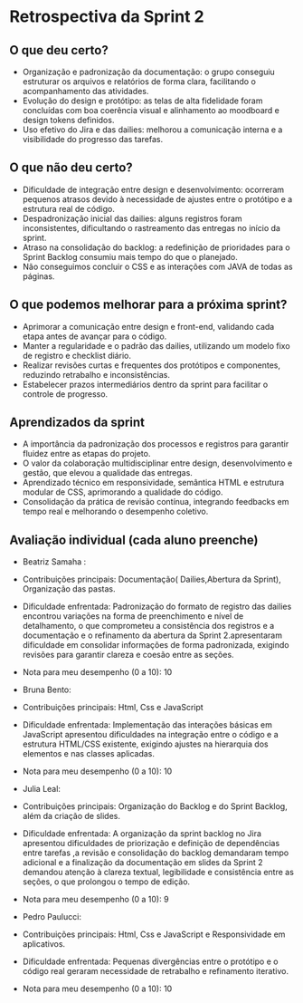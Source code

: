 # Retrospectiva da Sprint 2

## O que deu certo?
- Organização e padronização da documentação: o grupo conseguiu estruturar os arquivos e relatórios de forma clara, facilitando o acompanhamento das atividades.
- Evolução do design e protótipo: as telas de alta fidelidade foram concluídas com boa coerência visual e alinhamento ao moodboard e design tokens definidos.
- Uso efetivo do Jira e das dailies: melhorou a comunicação interna e a visibilidade do progresso das tarefas.

## O que não deu certo?
- Dificuldade de integração entre design e desenvolvimento: ocorreram pequenos atrasos devido à necessidade de ajustes entre o protótipo e a estrutura real de código.
- Despadronização inicial das dailies: alguns registros foram inconsistentes, dificultando o rastreamento das entregas no início da sprint.
- Atraso na consolidação do backlog: a redefinição de prioridades para o Sprint Backlog consumiu mais tempo do que o planejado.
- Não conseguimos concluir o CSS e as interações com JAVA de todas as páginas.
  
## O que podemos melhorar para a próxima sprint?
- Aprimorar a comunicação entre design e front-end, validando cada etapa antes de avançar para o código.
- Manter a regularidade e o padrão das dailies, utilizando um modelo fixo de registro e checklist diário.
- Realizar revisões curtas e frequentes dos protótipos e componentes, reduzindo retrabalho e inconsistências.
- Estabelecer prazos intermediários dentro da sprint para facilitar o controle de progresso.

## Aprendizados da sprint
- A importância da padronização dos processos e registros para garantir fluidez entre as etapas do projeto.
- O valor da colaboração multidisciplinar entre design, desenvolvimento e gestão, que elevou a qualidade das entregas.
- Aprendizado técnico em responsividade, semântica HTML e estrutura modular de CSS, aprimorando a qualidade do código.
- Consolidação da prática de revisão contínua, integrando feedbacks em tempo real e melhorando o desempenho coletivo.

## Avaliação individual (cada aluno preenche)

- Beatriz Samaha :
- Contribuições principais: Documentação( Dailies,Abertura da Sprint), Organização das pastas.
- Dificuldade enfrentada: Padronização do formato de registro das dailies encontrou variações na forma de preenchimento e nível de detalhamento, o que comprometeu a consistência dos registros e a documentação e o refinamento da abertura da Sprint 2.apresentaram dificuldade em consolidar informações de forma padronizada, exigindo revisões para garantir clareza e coesão entre as seções.
- Nota para meu desempenho (0 a 10): 10

- Bruna Bento:
- Contribuições principais: Html, Css e JavaScript
- Dificuldade enfrentada: Implementação das interações básicas em JavaScript apresentou dificuldades na integração entre o código e a estrutura HTML/CSS existente, exigindo ajustes na hierarquia dos elementos e nas classes aplicadas.
- Nota para meu desempenho (0 a 10): 10



- Julia Leal:
- Contribuições principais: Organização do Backlog e do Sprint Backlog, além da criação de slides.
- Dificuldade enfrentada: A organização da sprint backlog no Jira apresentou dificuldades de priorização e definição de dependências entre tarefas ,a revisão e consolidação do backlog demandaram tempo adicional e a finalização da documentação em slides da Sprint 2 demandou atenção à clareza textual, legibilidade e consistência entre as seções, o que prolongou o tempo de edição.
- Nota para meu desempenho (0 a 10): 9 



- Pedro Paulucci:
- Contribuições principais: Html, Css e JavaScript e Responsividade em aplicativos.
- Dificuldade enfrentada: Pequenas divergências entre o protótipo e o código real geraram necessidade de retrabalho e refinamento iterativo.
- Nota para meu desempenho (0 a 10): 10